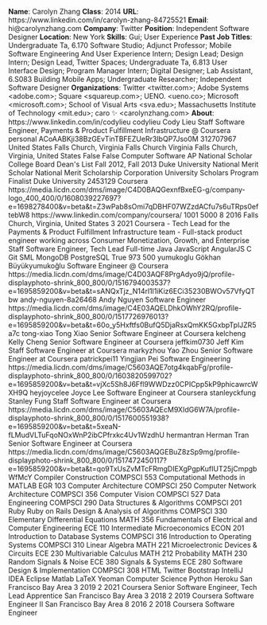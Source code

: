 **Name**: Carolyn Zhang
**Class**: 2014
**URL**: https://www\.linkedin\.com/in/carolyn\-zhang\-84725521
**Email**: hi@carolynzhang\.com
**Company**: Twitter
**Position**: Independent Software Designer
**Location**: New York
**Skills**: Gui; User Experience
**Past Job Titles**: Undergraduate Ta, 6\.170 Software Studio; Adjunct Professor; Mobile Software Engineering And User Experience Intern; Design Lead; Design Intern; Design Lead, Twitter Spaces; Undergraduate Ta, 6\.813 User Interface Design; Program Manager Intern; Digital Designer; Lab Assistant, 6\.S083 Building Mobile Apps; Undergraduate Researcher; Independent Software Designer
**Organizations**: Twitter <twitter\.com>; Adobe Systems <adobe\.com>; Square <squareup\.com>; UENO\. <ueno\.co>; Microsoft <microsoft\.com>; School of Visual Arts <sva\.edu>; Massachusetts Institute of Technology <mit\.edu>; caro ✨ <carolynzhang\.com>
**About**: https://www\.linkedin\.com/in/codylieu codylieu Cody Lieu Staff Software Engineer, Payments & Product Fulfillment Infrastructure @ Coursera personal ACoAABKji38BzGEvTinTBFEZUeRr3IbQP7Jso0M 312707967 United States Falls Church, Virginia Falls Church Virginia Falls Church, Virginia, United States False False Computer Software AP National Scholar College Board Dean's List Fall 2012, Fall 2013 Duke University National Merit Scholar National Merit Scholarship Corporation University Scholars Program Finalist Duke University 2453129 Coursera https://media\.licdn\.com/dms/image/C4D0BAQGexnfBxeEG\-g/company\-logo\_400\_400/0/1608039227697?e=1698278400&v=beta&t=Z3wPab8sOmi7qDBHF07WZzdACfu7s6uTRps0eftebW8 https://www\.linkedin\.com/company/coursera/ 1001 5000 8 2016 Falls Church, Virginia, United States 3 2021 Coursera \- Tech Lead for the Payments & Product Fulfillment Infrastructure team \- Full\-stack product engineer working across Consumer Monetization, Growth, and Enterprise Staff Software Engineer, Tech Lead Full\-time Java JavaScript AngularJS C Git SML MongoDB PostgreSQL True 973 500 yumukoglu Gökhan Büyükyumukoğlu Software Engineer @ Coursera https://media\.licdn\.com/dms/image/C4D03AQF8PrgAdyo9jQ/profile\-displayphoto\-shrink\_800\_800/0/1516794003537?e=1695859200&v=beta&t=sANQxTjz\_N14rl1l1iKiz6ECi35230BWOv57VfyQTbw andy\-nguyen\-8a26468 Andy Nguyen Software Engineer https://media\.licdn\.com/dms/image/C4E03AQELDhkOWhY2RQ/profile\-displayphoto\-shrink\_800\_800/0/1517726976013?e=1695859200&v=beta&t=60o\_y5Hxftfs0BufQ5DjaRsxQmKK5GxbpTplJZR5a7c tong\-xiao Tong Xiao Senior Software Engineer at Coursera kelcheng Kelly Cheng Senior Software Engineer at Coursera jeffkim0730 Jeff Kim Staff Software Engineer at Coursera markyzhou Yao Zhou Senior Software Engineer at Coursera patrickpei11 Yingjian Pei Software Engineering https://media\.licdn\.com/dms/image/C5603AQE7otg4kqabFg/profile\-displayphoto\-shrink\_800\_800/0/1603820599702?e=1695859200&v=beta&t=vjXc5Sh8J6Ffl9WWDzz0CPICpp5kP9phicawrcWXH9Q heyjoycelee Joyce Lee Software Engineer at Coursera stanleyckfung Stanley Fung Staff Software Engineer at Coursera https://media\.licdn\.com/dms/image/C5603AQEcM9XIdG6W7A/profile\-displayphoto\-shrink\_800\_800/0/1517600551938?e=1695859200&v=beta&t=5xeaN\-fLMudVLTuFqoNOxWnP2ibCPfrxkc4Uv1WzdhU hermantran Herman Tran Senior Software Engineer at Coursera https://media\.licdn\.com/dms/image/C5603AQGEBuZ8zSp9mg/profile\-displayphoto\-shrink\_800\_800/0/1517472450117?e=1695859200&v=beta&t=qo9TxUsZvMTcFRmgDIEXgPgpKufIUT25jCmpgbWfMcY Compiler Construction COMPSCI 553 Computational Methods in MATLAB EGR 103 Computer Architecture COMPSCI 250 Computer Network Architecture COMPSCI 356 Computer Vision COMPSCI 527 Data Engineering COMPSCI 290 Data Structures & Algorithms COMPSCI 201 Ruby Ruby on Rails Design & Analysis of Algorithms COMPSCI 330 Elementary Differential Equations MATH 356 Fundamentals of Electrical and Computer Engineering ECE 110 Intermediate Microeconomics ECON 201 Introduction to Database Systems COMPSCI 316 Introduction to Operating Systems COMPSCI 310 Linear Algebra MATH 221 Microelectronic Devices & Circuits ECE 230 Multivariable Calculus MATH 212 Probability MATH 230 Random Signals & Noise ECE 380 Signals & Systems ECE 280 Software Design & Implementation COMPSCI 308 HTML Twitter Bootstrap IntelliJ IDEA Eclipse Matlab LaTeX Yeoman Computer Science Python Heroku San Francisco Bay Area 3 2019 2 2021 Coursera Senior Software Engineer, Tech Lead Apprentice San Francisco Bay Area 3 2018 2 2019 Coursera Software Engineer II San Francisco Bay Area 8 2016 2 2018 Coursera Software Engineer
